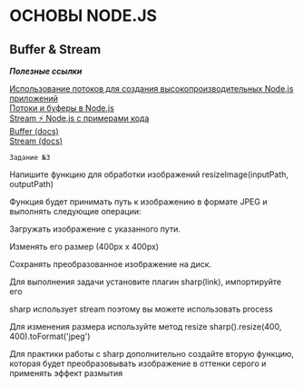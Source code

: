 # ОСНОВЫ NODE.JS

## Buffer & Stream

***Полезные ссылки***

[Использование потоков для создания высокопроизводительных Node.js приложений](https://habr.com/ru/companies/otus/articles/654251/)<br>
[Потоки и буферы в Node.js](https://ticom-m.ru/potoki-i-bufery-v-node-js.html)<br>
[Stream ⚡️ Node.js с примерами кода](https://nodejsdev.ru/api/stream/)<br>
[Buffer (docs)](https://nodejs.org/dist/latest/docs/api/buffer.html)<br>
[Stream (docs)](https://nodejs.org/dist/latest/docs/api/stream.html)<br>

    Задание №3

Напишите функцию для обработки изображений resizeImage(inputPath, outputPath)

Функция будет принимать путь к изображению в формате JPEG и выполнять следующие операции:

Загружать изображение с указанного пути.

Изменять его размер (400px x 400px)

Сохранять преобразованное изображение на диск.

Для выполнения задачи установите плагин sharp(link), импортируйте его

sharp использует stream поэтому вы можете использовать process

Для изменения размера используйте метод resize
sharp().resize(400, 400).toFormat('jpeg')

Для практики работы с sharp дополнительно создайте вторую функцию, которая будет преобразовывать изображение в оттенки серого и применять эффект размытия
